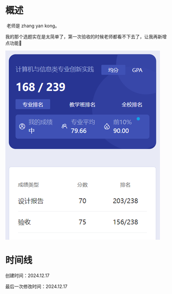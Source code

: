 # 概述

​	老师是 zhang yan kong。

​	我的那个选题实在是太简单了，第一次验收的时候老师都看不下去了，让我再新增点功能🤣

![image-20241217142118519](计算机与信息类专业创新实践-assets/image-20241217142118519.png)

# 时间线

创建时间：2024.12.17

最后一次修改时间：2024.12.17
